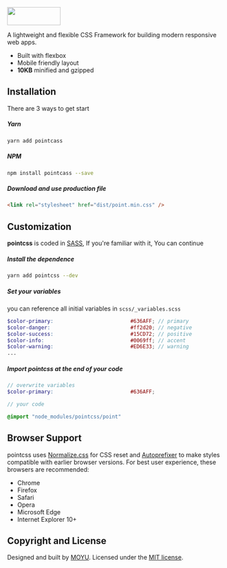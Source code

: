 <img width="124" height="42" src="https://github.com/moyus/pointcss/raw/v2/docs/images/logo.svg?sanitize=true">

A lightweight and flexible CSS Framework for building modern responsive web apps.

- Built with flexbox
- Mobile friendly layout
- **10KB** minified and gzipped

## Installation
There are 3 ways to get start

##### Yarn
```sh
yarn add pointcass
```

##### NPM
```sh
npm install pointcass --save
```

##### Download and use production file
```html
<link rel="stylesheet" href="dist/point.min.css" />
```

## Customization
**pointcss** is coded in [SASS](http://sass-lang.com/), If you're familiar with it, You can continue

##### Install the dependence
```sh
yarn add pointcss --dev
```

##### Set your variables
you can reference all initial variables in `scss/_variables.scss`
```scss
$color-primary:                         #636AFF; // primary
$color-danger:                          #ff2d20; // negative
$color-success:                         #15CD72; // positive
$color-info:                            #0069ff; // accent
$color-warning:                         #ED6E33; // warning
...
```

##### Import pointcss at the end of your code
```scss
// overwrite variables
$color-primary:                         #636AFF;

// your code

@import "node_modules/pointcss/point"
```

## Browser Support
pointcss uses [Normalize.css](https://necolas.github.io/normalize.css/) for CSS
reset and [Autoprefixer](https://github.com/postcss/autoprefixer) to make styles
compatible with earlier browser versions. For best user experience, these
browsers are recommended:

- Chrome
- Firefox
- Safari
- Opera
- Microsoft Edge
- Internet Explorer 10+

## Copyright and License
Designed and built by <a href="https://moyu.io">MOYU</a>. Licensed under the [MIT license](https://github.com/moyus/point/blob/master/LICENSE).
